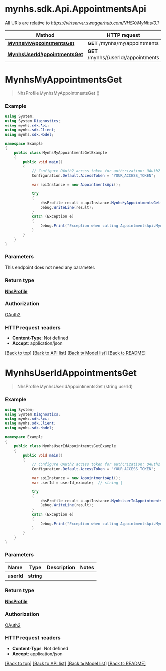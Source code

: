# mynhs.sdk.Api.AppointmentsApi

All URIs are relative to *https://virtserver.swaggerhub.com/NHSX/MyNhs/0.1*

Method | HTTP request | Description
------------- | ------------- | -------------
[**MynhsMyAppointmentsGet**](AppointmentsApi.md#mynhsmyappointmentsget) | **GET** /mynhs/my/appointments | 
[**MynhsUserIdAppointmentsGet**](AppointmentsApi.md#mynhsuseridappointmentsget) | **GET** /mynhs/{userId}/appointments | 

<a name="mynhsmyappointmentsget"></a>
# **MynhsMyAppointmentsGet**
> NhsProfile MynhsMyAppointmentsGet ()



### Example
```csharp
using System;
using System.Diagnostics;
using mynhs.sdk.Api;
using mynhs.sdk.Client;
using mynhs.sdk.Model;

namespace Example
{
    public class MynhsMyAppointmentsGetExample
    {
        public void main()
        {
            // Configure OAuth2 access token for authorization: OAuth2
            Configuration.Default.AccessToken = "YOUR_ACCESS_TOKEN";

            var apiInstance = new AppointmentsApi();

            try
            {
                NhsProfile result = apiInstance.MynhsMyAppointmentsGet();
                Debug.WriteLine(result);
            }
            catch (Exception e)
            {
                Debug.Print("Exception when calling AppointmentsApi.MynhsMyAppointmentsGet: " + e.Message );
            }
        }
    }
}
```

### Parameters
This endpoint does not need any parameter.

### Return type

[**NhsProfile**](NhsProfile.md)

### Authorization

[OAuth2](../README.md#OAuth2)

### HTTP request headers

 - **Content-Type**: Not defined
 - **Accept**: application/json

[[Back to top]](#) [[Back to API list]](../README.md#documentation-for-api-endpoints) [[Back to Model list]](../README.md#documentation-for-models) [[Back to README]](../README.md)
<a name="mynhsuseridappointmentsget"></a>
# **MynhsUserIdAppointmentsGet**
> NhsProfile MynhsUserIdAppointmentsGet (string userId)



### Example
```csharp
using System;
using System.Diagnostics;
using mynhs.sdk.Api;
using mynhs.sdk.Client;
using mynhs.sdk.Model;

namespace Example
{
    public class MynhsUserIdAppointmentsGetExample
    {
        public void main()
        {
            // Configure OAuth2 access token for authorization: OAuth2
            Configuration.Default.AccessToken = "YOUR_ACCESS_TOKEN";

            var apiInstance = new AppointmentsApi();
            var userId = userId_example;  // string | 

            try
            {
                NhsProfile result = apiInstance.MynhsUserIdAppointmentsGet(userId);
                Debug.WriteLine(result);
            }
            catch (Exception e)
            {
                Debug.Print("Exception when calling AppointmentsApi.MynhsUserIdAppointmentsGet: " + e.Message );
            }
        }
    }
}
```

### Parameters

Name | Type | Description  | Notes
------------- | ------------- | ------------- | -------------
 **userId** | **string**|  | 

### Return type

[**NhsProfile**](NhsProfile.md)

### Authorization

[OAuth2](../README.md#OAuth2)

### HTTP request headers

 - **Content-Type**: Not defined
 - **Accept**: application/json

[[Back to top]](#) [[Back to API list]](../README.md#documentation-for-api-endpoints) [[Back to Model list]](../README.md#documentation-for-models) [[Back to README]](../README.md)
